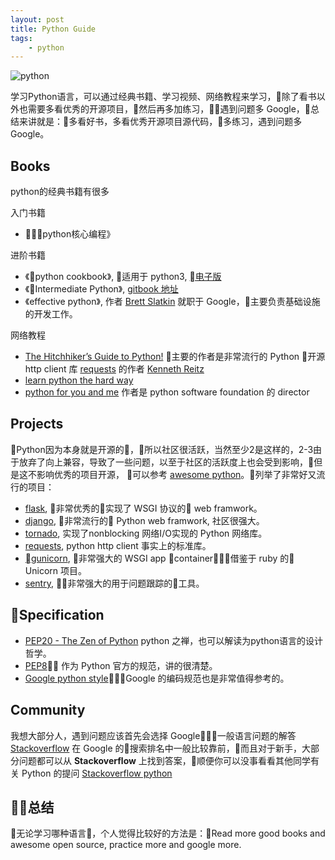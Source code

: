 ```yaml
---
layout: post
title: Python Guide
tags: 
    - python
---
```

![python](https://cdn-images-1.medium.com/max/1600/1*PPIp7twJJUknfohZqtL8pQ.png)

学习Python语言，可以通过经典书籍、学习视频、网络教程来学习，除了看书以外也需要多看优秀的开源项目，然后再多加练习，遇到问题多 Google，总结来讲就是：多看好书，多看优秀开源项目源代码，多练习，遇到问题多 Google。

## Books

python的经典书籍有很多

入门书籍

* 《python核心编程》

进阶书籍

* 《python cookbook》, 适用于 python3, [电子版](https://python3-cookbook.readthedocs.io/zh_CN/latest/index.html)
* 《Intermediate Python》, [gitbook 地址](https://eastlakeside.gitbooks.io/interpy-zh/content/)
* 《effective python》, 作者 [Brett Slatkin](https://www.linkedin.com/in/bslatkin/) 就职于 Google，主要负责基础设施的开发工作。

网络教程

* [The Hitchhiker’s Guide to Python!](https://docs.python-guide.org/) 主要的作者是非常流行的 Python 开源 http client 库 [requests](https://github.com/requests/requests) 的作者 [Kenneth Reitz](https://github.com/kennethreitz)
* [learn python the hard way](https://learnpythonthehardway.org/book/)
* [python for you and me](https://pymbook.readthedocs.io/en/latest/index.htm) 作者是 python software foundation 的 director

## Projects

Python因为本身就是开源的，所以社区很活跃，当然至少2是这样的，2-3由于放弃了向上兼容，导致了一些问题，以至于社区的活跃度上也会受到影响，但是这不影响优秀的项目开源， 可以参考 [awesome python](https://github.com/vinta/awesome-python)。列举了非常好又流行的项目：

* [flask](https://github.com/pallets/flask), 非常优秀的实现了 WSGI 协议的 web framwork。
* [django](https://github.com/django/django), 非常流行的 Python web framwork, 社区很强大。
* [tornado](https://github.com/tornadoweb/tornado), 实现了nonblocking 网络I/O实现的 Python 网络库。
* [requests](https://github.com/requests/requests), python http client 事实上的标准库。
* [gunicorn](https://github.com/benoitc/gunicorn), 非常强大的 WSGI app container，借鉴于 ruby 的 Unicorn 项目。
* [sentry](https://github.com/getsentry/sentry), 非常强大的用于问题跟踪的工具。

## Specification

* [PEP20 - The Zen of Python](https://www.python.org/dev/peps/pep-0020/) python 之禅，也可以解读为python语言的设计哲学。
* [PEP8](https://www.python.org/dev/peps/pep-0008/) 作为 Python 官方的规范，讲的很清楚。
* [Google python style](https://github.com/google/styleguide/blob/gh-pages/pyguide.md)，Google 的编码规范也是非常值得参考的。

## Community

我想大部分人，遇到问题应该首先会选择 Google，一般语言问题的解答 [Stackoverflow](https://stackoverflow.com/) 在 Google 的搜索排名中一般比较靠前，而且对于新手，大部分问题都可以从 **Stackoverflow** 上找到答案，顺便你可以没事看看其他同学有关 Python 的提问 [Stackoverflow python](https://stackoverflow.com/questions/tagged/python)

## 总结

无论学习哪种语言，个人觉得比较好的方法是：Read more good books and awesome open source, practice more and google more.
